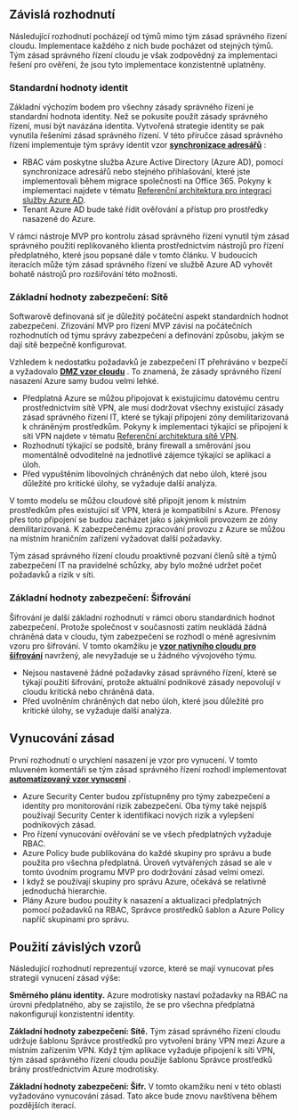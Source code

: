 <!-- TEMPLATE FILE - DO NOT ADD METADATA -->
<!-- markdownlint-disable MD002 MD041 -->

## <a name="dependent-decisions"></a>Závislá rozhodnutí

Následující rozhodnutí pocházejí od týmů mimo tým zásad správného řízení cloudu. Implementace každého z nich bude pocházet od stejných týmů. Tým zásad správného řízení cloudu je však zodpovědný za implementaci řešení pro ověření, že jsou tyto implementace konzistentně uplatněny.

### <a name="identity-baseline"></a>Standardní hodnoty identit

Základní výchozím bodem pro všechny zásady správného řízení je standardní hodnota identity. Než se pokusíte použít zásady správného řízení, musí být navázána identita. Vytvořená strategie identity se pak vynutila řešeními zásad správného řízení.
V této příručce zásad správného řízení implementuje tým správy identit vzor **[synchronizace adresářů](/azure/architecture/cloud-adoption/decision-guides/identity/overview#directory-synchronization)** :

- RBAC vám poskytne služba Azure Active Directory (Azure AD), pomocí synchronizace adresářů nebo stejného přihlašování, které jste implementovali během migrace společnosti na Office 365. Pokyny k implementaci najdete v tématu [Referenční architektura pro integraci služby Azure AD](/azure/architecture/reference-architectures/identity/azure-ad).
- Tenant Azure AD bude také řídit ověřování a přístup pro prostředky nasazené do Azure.

V rámci nástroje MVP pro kontrolu zásad správného řízení vynutil tým zásad správného použití replikovaného klienta prostřednictvím nástrojů pro řízení předplatného, které jsou popsané dále v tomto článku. V budoucích iteracích může tým zásad správného řízení ve službě Azure AD vyhovět bohatě nástrojů pro rozšiřování této možnosti.

### <a name="security-baseline-networking"></a>Základní hodnoty zabezpečení: Sítě

Softwarově definovaná síť je důležitý počáteční aspekt standardních hodnot zabezpečení. Zřizování MVP pro řízení MVP závisí na počátečních rozhodnutích od týmu správy zabezpečení a definování způsobu, jakým se dají sítě bezpečně konfigurovat.

Vzhledem k nedostatku požadavků je zabezpečení IT přehráváno v bezpečí a vyžadovalo **[DMZ vzor cloudu](/azure/architecture/cloud-adoption/decision-guides/software-defined-network/cloud-dmz)** . To znamená, že zásady správného řízení nasazení Azure samy budou velmi lehké.

- Předplatná Azure se můžou připojovat k existujícímu datovému centru prostřednictvím sítě VPN, ale musí dodržovat všechny existující zásady zásad správného řízení IT, které se týkají připojení zóny demilitarizovaná k chráněným prostředkům. Pokyny k implementaci týkající se připojení k síti VPN najdete v tématu [Referenční architektura sítě VPN](/azure/architecture/reference-architectures/hybrid-networking/vpn).
- Rozhodnutí týkající se podsítě, brány firewall a směrování jsou momentálně odvoditelné na jednotlivé zájemce týkající se aplikací a úloh.
- Před vypuštěním libovolných chráněných dat nebo úloh, které jsou důležité pro kritické úlohy, se vyžaduje další analýza.

V tomto modelu se můžou cloudové sítě připojit jenom k místním prostředkům přes existující síť VPN, která je kompatibilní s Azure. Přenosy přes toto připojení se budou zacházet jako s jakýmkoli provozem ze zóny demilitarizovaná. K zabezpečenému zpracování provozu z Azure se můžou na místním hraničním zařízení vyžadovat další požadavky.

Tým zásad správného řízení cloudu proaktivně pozvaní členů sítě a týmů zabezpečení IT na pravidelné schůzky, aby bylo možné udržet počet požadavků a rizik v síti.

### <a name="security-baseline-encryption"></a>Základní hodnoty zabezpečení: Šifrování

Šifrování je další základní rozhodnutí v rámci oboru standardních hodnot zabezpečení. Protože společnost v současnosti zatím neukládá žádná chráněná data v cloudu, tým zabezpečení se rozhodl o méně agresivním vzoru pro šifrování.
V tomto okamžiku je **[vzor nativního cloudu pro šifrování](/azure/architecture/cloud-adoption/decision-guides/encryption/overview#key-management)** navržený, ale nevyžaduje se u žádného vývojového týmu.

- Nejsou nastavené žádné požadavky zásad správného řízení, které se týkají použití šifrování, protože aktuální podnikové zásady nepovolují v cloudu kritická nebo chráněná data.
- Před uvolněním chráněných dat nebo úloh, které jsou důležité pro kritické úlohy, se vyžaduje další analýza.

## <a name="policy-enforcement"></a>Vynucování zásad

První rozhodnutí o urychlení nasazení je vzor pro vynucení. V tomto mluveném komentáři se tým zásad správného řízení rozhodl implementovat **[automatizovaný vzor vynucení](/azure/architecture/cloud-adoption/decision-guides/policy-enforcement/overview#automated-enforcement)** .

- Azure Security Center budou zpřístupněny pro týmy zabezpečení a identity pro monitorování rizik zabezpečení. Oba týmy také nejspíš používají Security Center k identifikaci nových rizik a vylepšení podnikových zásad.
- Pro řízení vynucování ověřování se ve všech předplatných vyžaduje RBAC.
- Azure Policy bude publikována do každé skupiny pro správu a bude použita pro všechna předplatná. Úroveň vytvářených zásad se ale v tomto úvodním programu MVP pro dodržování zásad velmi omezí.
- I když se používají skupiny pro správu Azure, očekává se relativně jednoduchá hierarchie.
- Plány Azure budou použity k nasazení a aktualizaci předplatných pomocí požadavků na RBAC, Správce prostředků šablon a Azure Policy napříč skupinami pro správu.

## <a name="applying-the-dependent-patterns"></a>Použití závislých vzorů

Následující rozhodnutí reprezentují vzorce, které se mají vynucovat přes strategii vynucení zásad výše:

**Směrného plánu identity.** Azure modrotisky nastaví požadavky na RBAC na úrovni předplatného, aby se zajistilo, že se pro všechna předplatná nakonfigurují konzistentní identity.

**Základní hodnoty zabezpečení: Sítě.** Tým zásad správného řízení cloudu udržuje šablonu Správce prostředků pro vytvoření brány VPN mezi Azure a místním zařízením VPN. Když tým aplikace vyžaduje připojení k síti VPN, tým zásad správného řízení cloudu použije šablonu Správce prostředků brány prostřednictvím Azure modrotisky.

**Základní hodnoty zabezpečení: Šifr.** V tomto okamžiku není v této oblasti vyžadováno vynucování zásad. Tato akce bude znovu navštívena během pozdějších iterací.
